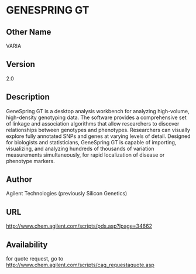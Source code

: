# GENESPRING GT

## Other Name
VARIA

## Version
2.0

## Description
GeneSpring GT is a desktop analysis workbench for analyzing high-volume, high-density genotyping data. The software provides a comprehensive set of linkage and association algorithms that allow researchers to discover relationships between genotypes and phenotypes. Researchers can visually explore fully annotated SNPs and genes at varying levels of detail. Designed for biologists and statisticians, GeneSpring GT is capable of importing, visualizing, and analyzing hundreds of thousands of variation measurements simultaneously, for rapid localization of disease or phenotype markers.

## Author
Agilent Technologies (previously Silicon Genetics)

## URL
http://www.chem.agilent.com/scripts/pds.asp?lpage=34662

## Availability
for quote request, go to http://www.chem.agilent.com/scripts/cag_requestaquote.asp